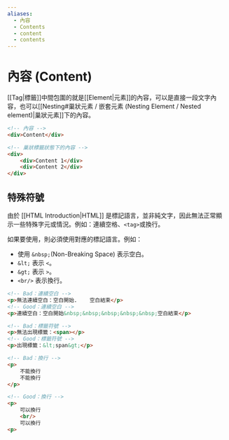 ```yaml
---
aliases:
  - 內容
  - Contents
  - content
  - contents
---
```

# 內容 (Content)

[[Tag|標籤]]中間包圍的就是[[Element|元素]]的內容，可以是直接一段文字內容，也可以[[Nesting#巢狀元素 / 嵌套元素 (Nesting Element / Nested element)|巢狀元素]]下的內容。

```html
<!-- 內容 -->
<div>Content</div>
```

```html
<!-- 巢狀標籤狀態下的內容 -->
<div>
	<div>Content 1</div>
	<div>Content 2</div>
</div>
```

## 特殊符號

由於 [[HTML Introduction|HTML]] 是標記語言，並非純文字，因此無法正常顯示一些特殊字元或情況。例如：連續空格、`<tag>`或換行。

如果要使用，則必須使用對應的標記語言。例如：

- 使用 `&nbsp;`(Non-Breaking Space) 表示空白。
- `&lt;` 表示 `<`。
- `&gt;` 表示 `>`。
- `<br/>` 表示換行。

```html
<!-- Bad：連續空白 -->
<p>無法連續空白：空白開始.    空白結束</p>
<!-- Good：連續空白 -->
<p>連續空白：空白開始&nbsp;&nbsp;&nbsp;&nbsp;&nbsp;空白結束</p>
```

```html
<!-- Bad：標籤符號 -->
<p>無法出現標籤：<span></p>
<!-- Good：標籤符號 -->
<p>出現標籤：&lt;span&gt;</p>
```

```html
<!-- Bad：換行 -->
<p>
	不能換行
	不能換行
</p>

<!-- Good：換行 -->
<p>
	可以換行
	<br/>
	可以換行
<p>
```